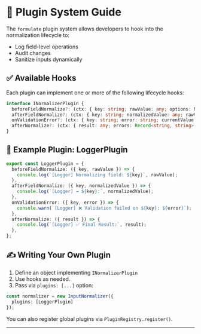 # 🔌 Plugin System Guide

The `formulate` plugin system allows developers to hook into the normalization lifecycle to:
- Log field-level operations
- Audit changes
- Sanitize inputs dynamically

## ✅ Available Hooks

Each plugin can implement one or more of the following lifecycle hooks:

```ts
interface INormalizerPlugin {
  beforeFieldNormalize?: (ctx: { key: string; rawValue: any; options: NormalizerOptions }) => void;
  afterFieldNormalize?: (ctx: { key: string; normalizedValue: any; rawValue: any; result: any }) => void;
  onValidationError?: (ctx: { key: string; error: string; currentValue: any }) => void;
  afterNormalize?: (ctx: { result: any; errors: Record<string, string> }) => void;
}
```

## 🧱 Example Plugin: LoggerPlugin

```ts
export const LoggerPlugin = {
  beforeFieldNormalize: ({ key, rawValue }) => {
    console.log(`[Logger] Normalizing field: ${key}`, rawValue);
  },
  afterFieldNormalize: ({ key, normalizedValue }) => {
    console.log(`[Logger] → ${key}:`, normalizedValue);
  },
  onValidationError: ({ key, error }) => {
    console.warn(`[Logger] ❌ Validation failed on ${key}: ${error}`);
  },
  afterNormalize: ({ result }) => {
    console.log(`[Logger] ✅ Final Result:`, result);
  },
};
```

## ✍️ Writing Your Own Plugin

1. Define an object implementing `INormalizerPlugin`
2. Use hooks as needed.
3. Pass via `plugins: [...]` option:

```ts
const normalizer = new InputNormalizer({
  plugins: [LoggerPlugin]
});
```

You can also register global plugins via `PluginRegistry.register()`.

---
